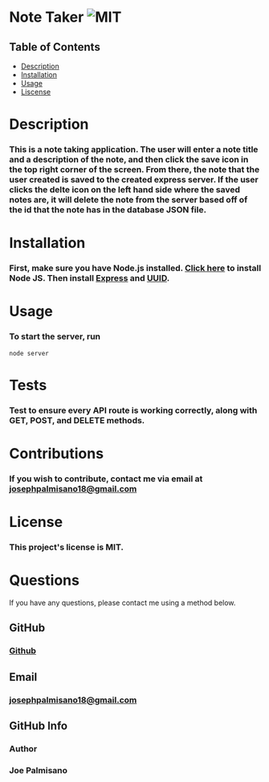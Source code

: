 # Note Taker ![MIT](https://img.shields.io/badge/License-MIT-blue.svg)

## Table of Contents

- [Description](#description)
- [Installation](#installation)
- [Usage](#usage)
- [Liscense](#license)

# Description

### This is a note taking application. The user will enter a note title and a description of the note, and then click the save icon in the top right corner of the screen. From there, the note that the user created is saved to the created express server. If the user clicks the delte icon on the left hand side where the saved notes are, it will delete the note from the server based off of the id that the note has in the database JSON file.

# Installation

### First, make sure you have Node.js installed. [Click here](https://nodejs.org/en/download/) to install Node JS. Then install [Express](https://www.npmjs.com/package/express) and [UUID](https://www.npmjs.com/package/uuid).

# Usage

### To start the server, run

```
node server
```

# Tests

### Test to ensure every API route is working correctly, along with GET, POST, and DELETE methods.

# Contributions

### If you wish to contribute, contact me via email at josephpalmisano18@gmail.com

# License

### This project's license is MIT.

# Questions

If you have any questions, please contact me using a method below.

## GitHub

### [Github](https://github.com/joepamedia/)

## Email

### josephpalmisano18@gmail.com

## GitHub Info

### Author

### Joe Palmisano
